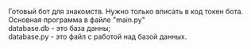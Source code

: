 Готовый бот для знакомств. Нужно только вписать в код токен бота.  
Основная программа в файле "main.py"  
database.db - это база данны;  
database.py - это файл с работой над базой данных.
